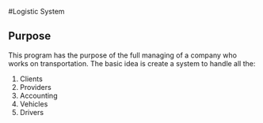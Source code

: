#Logistic System

## Purpose
This program has the purpose of the full managing of a
company who works on transportation.
The basic idea is create a system to handle all the:

1. Clients
2. Providers
3. Accounting
4. Vehicles
5. Drivers



